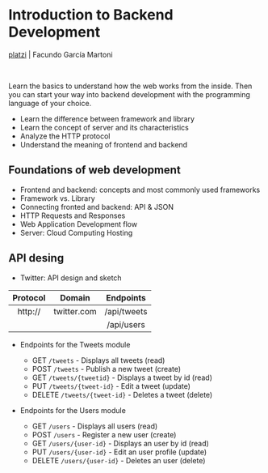 # Introduction to Backend Development

[platzi](https://platzi.com/cursos/introduccion-backend/) | Facundo García Martoni

<br>

Learn the basics to understand how the web works from the inside. Then you can start your way into backend development with the programming language of your choice.

- Learn the difference between framework and library
- Learn the concept of server and its characteristics
- Analyze the HTTP protocol
- Understand the meaning of frontend and backend

## Foundations of web development

- Frontend and backend: concepts and most commonly used frameworks
- Framework vs. Library
- Connecting fronted and backend: API & JSON
- HTTP Requests and Responses
- Web Application Development flow
- Server: Cloud Computing Hosting

## API desing

- Twitter: API design and sketch

| **Protocol** | **Domain**  | **Endpoints** |
| :----------: | :---------: | :-----------: |
|   http://    | twitter.com |  /api/tweets  |
|              |             |  /api/users   |

- Endpoints for the Tweets module

  - GET `/tweets` - Displays all tweets (read)
  - POST `/tweets` - Publish a new tweet (create)
  - GET `/tweets/{tweetid}` - Displays a tweet by id (read)
  - PUT `/tweets/{tweet-id}` - Edit a tweet (update)
  - DELETE `/tweets/{tweet-id}` - Deletes a tweet (delete)

- Endpoints for the Users module

  - GET `/users` - Displays all users (read)
  - POST `/users` - Register a new user (create)
  - GET `/users/{user-id}` - Displays an user by id (read)
  - PUT `/users/{user-id}` - Edit an user profile (update)
  - DELETE `/users/{user-id}` - Deletes an user (delete)

